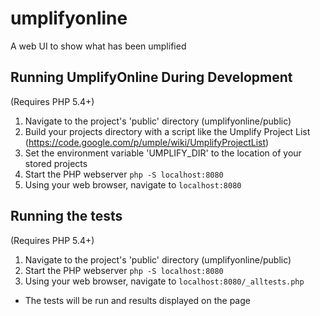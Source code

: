 # umplifyonline
A web UI to show what has been umplified

## Running UmplifyOnline During Development
(Requires PHP 5.4+)

1. Navigate to the project's 'public' directory (umplifyonline/public)
2. Build your projects directory with a script like the Umplify Project List (https://code.google.com/p/umple/wiki/UmplifyProjectList)
3. Set the environment variable 'UMPLIFY_DIR' to the location of your stored projects
4. Start the PHP webserver `php -S localhost:8080`
5. Using your web browser, navigate to `localhost:8080`

## Running the tests
(Requires PHP 5.4+)

1. Navigate to the project's 'public' directory (umplifyonline/public)
2. Start the PHP webserver `php -S localhost:8080`
3. Using your web browser, navigate to `localhost:8080/_alltests.php`
  * The tests will be run and results displayed on the page